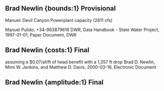 ## Brad Newlin {bounds:1} Provisional
Manuel: Devil Canyon Powerplant capacity (2811 cfs)

Manuel Pulido, +34-963879616
DWR, Data Handbook - State Water Project, 1997-01-01, Paper Document, DWR

## Brad Newlin {costs:1} Final
assuming a $0.07/af/ft of head benefit with a 1,357 ft drop
Brad D. Newlin, Mimi W. Jenkins, and Matthew D. Davis, 2000-03-16, Electronic Document

## Brad Newlin {amplitude:1} Final

